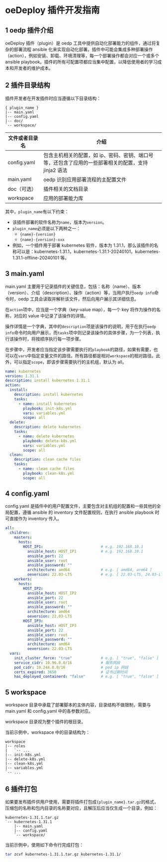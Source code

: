 # oeDeploy 插件开发指南

## 1 oedp 插件介绍

oeDeploy 插件（plugin）是 oedp 工具中提供自动化部署能力的组件，通过将复杂的部署流程 ansible 化来实现自动化部署。插件中可能会集成多种部署操作（action），例如安装、卸载、环境清理等，每一个部署操作都会对应一个或多个 ansible playbook。插件的所有可配置项都应当集中配置，以降低使用者的学习成本和开发者的维护成本。

## 2 插件目录结构

插件开发者在开发插件时应当遵循以下目录结构：

```
{ plugin_name }
|-- main.yaml 
|-- config.yaml
|-- doc/
`-- workspace/
```

| 文件或者目录名 | 介绍                                                         |
| -------------- | ------------------------------------------------------------ |
| config.yaml    | 包含主机相关的配置，如 ip、密码、密钥、端口号等，还包含了应用的一些部署相关的配置，支持 jinja2 语法 |
| main.yaml      | oedp 识别应用部署流程的主配置文件                            |
| doc（可选）    | 插件相关的文档目录                                           |
| workspace      | 应用的部署能力库                                             |

其中，`plugin_name`有以下约束：

+ 该插件部署的软件名称为`name`，版本为`version`。
+ `plugin_name`必须是以下两种之一：
  + `{name}-{version}`
  + `{name}-{version}-xxx`
+ 例如，一个插件用于部署 kubernetes 软件，版本为 1.31.1，那么该插件的名称可以是：kubernetes-1.31.1，kubernetes-1.31.1-20240101，kubernetes-1.31.1-offline-20240101 等。

## 3 main.yaml

main.yaml 主要用于记录插件的关键信息，包括：名称（name）、版本（version）、介绍（description）、操作（action）等，当用户执行`oedp info`命令时，oedp 工具会读取并解析该文件，然后向用户展示其详细信息。

在`action`项中，应当是一个字典（key-value map），每一个 key 将作为操作的名称，对应的 value 中记录了该操作的详情。

操作详情是一个字典，其中的`description`项是该操作的说明，用于在执行`oedp info`命令时向用户展示，而`tasks`项中则记录该操作的具体步骤，为一个列表，执行该操作时，将按顺序执行每一项步骤。

在步骤中，开发者应当指定该步骤需要执行的`playbook`的路径，如果有需要，也可以在`vars`中指定变量文件的路径。所有路径都是相对`workspace`的相对路径。此外，可以指定`scope`，即该步骤需要执行的主机组，默认为 all。

```yaml
name: kubernetes
version: 1.31.1
description: install kubernetes 1.31.1
action:
  install:
    description: install kubernetes
    tasks:
      - name: install kubernetes
        playbook: init-k8s.yml
        vars: variables.yml
        scope: all
  delete:
    description: delete kubernetes
    tasks:
      - name: delete kubernetes
        playbook: delete-k8s.yml
        vars: variables.yml
        scope: all
  clean:
    description: clean cache files
    tasks:
      - name: clean cache files
        playbook: clean-k8s.yml
        scope: all
```

## 4 config.yaml

config.yaml 是插件中的用户配置文件，主要包含对主机组的配置和一些其他的全局配置，遵循 ansible 的 inventory 文件配置规则，在执行 ansible playbook 时可直接作为 inventory 传入。

```yaml
all:
  children:
    masters:
      hosts:
        HOST_IP1:                          # e.g. 192.168.10.1
          ansible_host: HOST_IP1           # e.g. 192.168.10.1
          ansible_port: 22
          ansible_user: root
          ansible_password: ""
          architecture: amd64              # e.g. [ amd64, arm64 ]
          oeversion: 22.03-LTS             # e.g. [ 22.03-LTS, 24.03-LTS ]
    workers:
      hosts:
        HOST_IP2:
          ansible_host: HOST_IP2
          ansible_port: 22
          ansible_user: root
          ansible_password: ""
          architecture: amd64
          oeversion: 22.03-LTS
        HOST_IP3:
          ansible_host: HOST_IP3
          ansible_port: 22
          ansible_user: root
          ansible_password: ""
          architecture: amd64
          oeversion: 22.03-LTS
  vars:
    init_cluster_force: "true"             # e.g. [ "true", "false" ]  强制初始化集群
    service_cidr: 10.96.0.0/16             # 服务网段
    pod_cidr: 10.244.0.0/16                # pod ip 网段
    certs_expired: 3650                    # 证书过期时间
    has_deployed_containerd: "false"       # e.g. [ "true", "false" ]  是否已有 containerd
```

## 5 workspace

workspace 目录中承载了部署脚本的主体内容，目录结构不做限制，需要与 main.yaml 和 config.yaml 中的各参数对应。

workspace 目录视为整个插件的根目录。

当前示例中，workspace 中的目录结构为：

```
workspace
|-- roles
|   `-- ...
|-- init-k8s.yml
|-- delete-k8s.yml
|-- clean-k8s.yml
|-- variables.yml
`-- ...
```

## 6 插件打包

如果要发布插件供用户使用，需要将插件打包成`{plugin_name}.tar.gz`的格式，压缩包的名称和包内目录的名称要对应，且解压后应当仅生成一个目录，例如：

```
kubernetes-1.31.1.tar.gz
`-- kubernetes-1.31.1
    |-- main.yaml 
    |-- config.yaml
    `-- workspace/
```

当前示例中，使用如下命令行完成打包：

````bash
tar zcvf kubernetes-1.31.1.tar.gz kubernetes-1.31.1/
````

